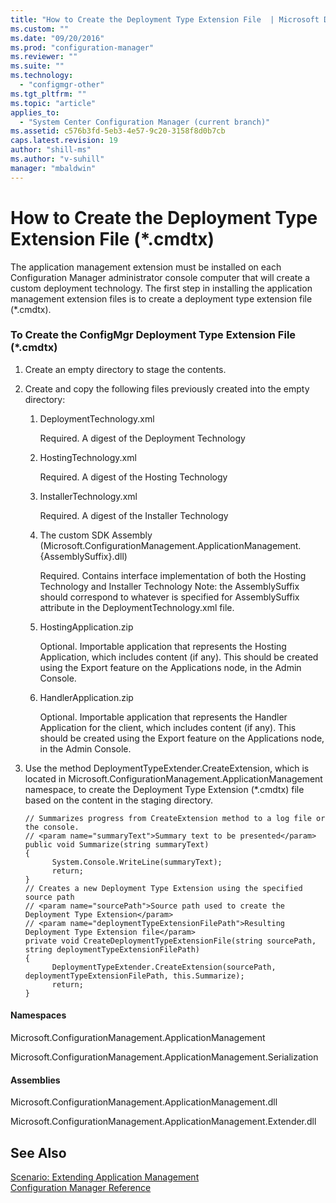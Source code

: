 ```yaml
---
title: "How to Create the Deployment Type Extension File  | Microsoft Docs"
ms.custom: ""
ms.date: "09/20/2016"
ms.prod: "configuration-manager"
ms.reviewer: ""
ms.suite: ""
ms.technology:
  - "configmgr-other"
ms.tgt_pltfrm: ""
ms.topic: "article"
applies_to:
  - "System Center Configuration Manager (current branch)"
ms.assetid: c576b3fd-5eb3-4e57-9c20-3158f8d0b7cb
caps.latest.revision: 19
author: "shill-ms"
ms.author: "v-suhill"
manager: "mbaldwin"
---
```

# How to Create the Deployment Type Extension File (*.cmdtx)
The application management extension must be installed on each Configuration Manager administrator console computer that will create a custom deployment technology. The first step in installing the application management extension files is to create a deployment type extension file (*.cmdtx).  

### To Create the ConfigMgr Deployment Type Extension File (*.cmdtx)  

1.  Create an empty directory to stage the contents.  

2.  Create and copy the following files previously created into the empty directory:  

    1.  DeploymentTechnology.xml  

         Required. A digest of the Deployment Technology  

    2.  HostingTechnology.xml  

         Required. A digest of the Hosting Technology  

    3.  InstallerTechnology.xml  

         Required. A digest of the Installer Technology  

    4.  The custom SDK Assembly (Microsoft.ConfigurationManagement.ApplicationManagement.{AssemblySuffix}.dll)  

         Required. Contains interface implementation of both the Hosting Technology and Installer Technology Note: the AssemblySuffix should correspond to whatever is specified for AssemblySuffix attribute in the DeploymentTechnology.xml file.  

    5.  HostingApplication.zip  

         Optional. Importable application that represents the Hosting Application, which includes content (if any). This should be created using the Export feature on the Applications node, in the Admin Console.  

    6.  HandlerApplication.zip  

         Optional. Importable application that represents the Handler Application for the client, which includes content (if any). This should be created using the Export feature on the Applications node, in the Admin Console.  

3.  Use the method DeploymentTypeExtender.CreateExtension, which is located in Microsoft.ConfigurationManagement.ApplicationManagement namespace, to create the Deployment Type Extension (*.cmdtx) file based on the content in the staging directory.  

    ```  
    // Summarizes progress from CreateExtension method to a log file or the console.   
    // <param name="summaryText">Summary text to be presented</param>  
    public void Summarize(string summaryText)   
    {  
          System.Console.WriteLine(summaryText);   
          return;   
    }  
    // Creates a new Deployment Type Extension using the specified source path  
    // <param name="sourcePath">Source path used to create the Deployment Type Extension</param>  
    // <param name="deploymentTypeExtensionFilePath">Resulting Deployment Type Extension file</param>  
    private void CreateDeploymentTypeExtensionFile(string sourcePath, string deploymentTypeExtensionFilePath)   
    {  
          DeploymentTypeExtender.CreateExtension(sourcePath, deploymentTypeExtensionFilePath, this.Summarize);   
          return;   
    }  
    ```  

#### Namespaces  
 Microsoft.ConfigurationManagement.ApplicationManagement  

 Microsoft.ConfigurationManagement.ApplicationManagement.Serialization  

#### Assemblies  
 Microsoft.ConfigurationManagement.ApplicationManagement.dll  

 Microsoft.ConfigurationManagement.ApplicationManagement.Extender.dll  

## See Also  
 [Scenario: Extending Application Management](../../develop/apps/scenario--extending-application-management.md)   
 [Configuration Manager Reference](../../develop/reference/configuration-manager-reference.md)
